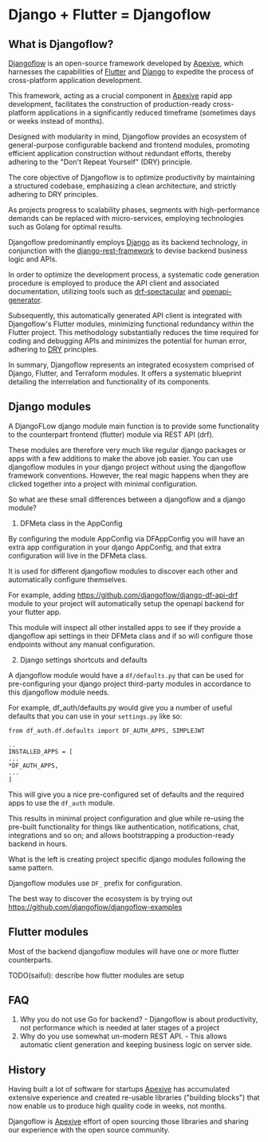 # Django + Flutter = Djangoflow


## What is Djangoflow?

[Djangoflow](https://apexive.com) is an open-source framework developed by [Apexive](https://apexive.com), which harnesses the capabilities of [Flutter](https://flutter.dev) and [Django](https://djangoproject.com) to expedite the process of cross-platform application development.

This framework, acting as a crucial component in [Apexive](https://apexive.com) rapid app development, facilitates the construction of production-ready cross-platform applications in a significantly reduced timeframe (sometimes days or weeks instead of months).

Designed with modularity in mind, Djangoflow provides an ecosystem of general-purpose configurable backend and frontend modules, promoting efficient application construction without redundant efforts, thereby adhering to the "Don't Repeat Yourself" (DRY) principle.

The core objective of Djangoflow is to optimize productivity by maintaining a structured codebase, emphasizing a clean architecture, and strictly adhering to DRY principles.

As projects progress to scalability phases, segments with high-performance demands can be replaced with micro-services, employing technologies such as Golang for optimal results.

Djangoflow predominantly employs [Django](https://www.djangoproject.com) as its backend technology, in conjunction with the [django-rest-framework](https://www.django-rest-framework.org/) to devise backend business logic and APIs.

In order to optimize the development process, a systematic code generation procedure is employed to produce the API client and associated documentation, utilizing tools such as [drf-spectacular](https://github.com/tfranzel/drf-spectacular) and [openapi-generator](https://openapi-generator.tech/docs/generators/dart/).

Subsequently, this automatically generated API client is integrated with Djangoflow's Flutter modules, minimizing functional redundancy within the Flutter project. This methodology substantially reduces the time required for coding and debugging APIs and minimizes the potential for human error, adhering to [DRY](https://apexive.com/post/zero-technical-debt) principles.

In summary, Djangoflow represents an integrated ecosystem comprised of Django, Flutter, and Terraform modules. It offers a systematic blueprint detailing the interrelation and functionality of its components.

## Django modules 

A DjangoFLow django module main function is to provide some functionality to the counterpart frontend (flutter) module via REST API (drf).

These modules are therefore very much like regular django packages or apps with a few additions to make the above job easier. You can use djangoflow modules
in your django project without using the djangoflow framework conventions. However, the real magic happens when they are clicked together into a project with minimal configuration.

So what are these small differences between a djangoflow and a django module?

1. DFMeta class in the AppConfig

By configuring the module AppConfig via DFAppConfig you will have an extra app configuration in your django AppConfig, and that extra configuration will
live in the DFMeta class.

It is used for different djangoflow modules to discover each other and automatically configure themselves.

For example, adding https://github.com/djangoflow/django-df-api-drf module to your project will automatically setup the openapi backend for your flutter app.

This module will inspect all other installed apps to see if they provide a djangoflow api settings in their DFMeta class and if so will configure those endpoints without any manual configuration.

2. Django settings shortcuts and defaults

A djangoflow module would have a `df/defaults.py` that can be used for pre-configuring your django project third-party modules in accordance to this djangoflow module needs.

For example, df_auth/defaults.py would give you a number of useful defaults that you can use in your `settings.py` like so:

```
from df_auth.df.defaults import DF_AUTH_APPS, SIMPLEJWT

..
INSTALLED_APPS = [
...
*DF_AUTH_APPS,
...
]

```

This will give you a nice pre-configured set of defaults and the required apps to use the `df_auth` module.

This results in minimal project configuration and glue while re-using the pre-built functionality for things like authentication, notifications, chat, integrations and so on;
and allows bootstrapping a production-ready backend in hours.

What is the left is creating project specific django modules following the same pattern.

Djangoflow modules use `DF_` prefix for configuration.

The best way to discover the ecosystem is by trying out https://github.com/djangoflow/djangoflow-examples

## Flutter modules

Most of the backend djangoflow modules will have one or more flutter counterparts.

TODO(saiful): describe how flutter modules are setup 

## FAQ

1. Why you do not use Go for backend? - Djangoflow is about productivity, not performance which is needed at later stages of a project
2. Why do you use somewhat un-modern REST API. - This allows automatic client generation and keeping business logic on server side.

## History

Having built a lot of software for startups [Apexive](https://apexive.com "Top-notch software development for startups. In weeks, not months.") has accumulated extensive experience and created re-usable libraries ("building blocks") that now enable us to produce high quality code in weeks, not months.

Djangoflow is [Apexive](https://apexive.com "Top-notch software development for startups. In weeks, not months.") effort of open sourcing those libraries and sharing our experience with the open source community.
